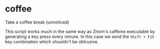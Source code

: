 # coffee
Take a coffee break (unnoticed)

This script works much in the same way as Zhorn's caffeine executable by generating a key press every minute.
In this case we send the `Shift + F15` key combination which shouldn't be obtrusive. 
